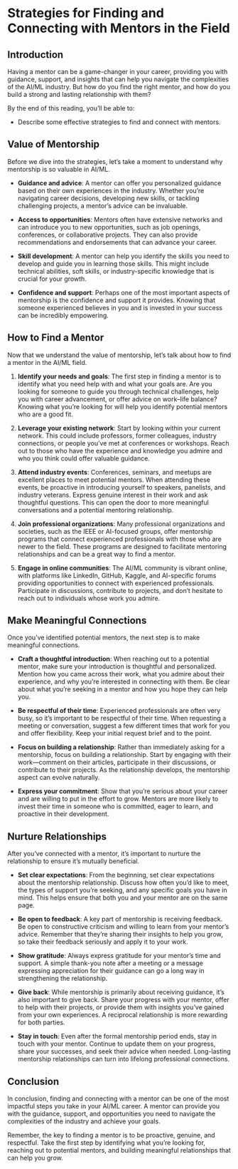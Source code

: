 # Strategies for Finding and Connecting with Mentors in the Field

## Introduction

Having a mentor can be a game-changer in your career, providing you with guidance, support, and insights that can help you navigate the complexities of the AI/ML industry. But how do you find the right mentor, and how do you build a strong and lasting relationship with them? 

By the end of this reading, you’ll be able to:

- Describe some effective strategies to find and connect with mentors.

## Value of Mentorship

Before we dive into the strategies, let’s take a moment to understand why mentorship is so valuable in AI/ML.

- **Guidance and advice**: A mentor can offer you personalized guidance based on their own experiences in the industry. Whether you’re navigating career decisions, developing new skills, or tackling challenging projects, a mentor’s advice can be invaluable.

- **Access to opportunities**: Mentors often have extensive networks and can introduce you to new opportunities, such as job openings, conferences, or collaborative projects. They can also provide recommendations and endorsements that can advance your career.

- **Skill development**: A mentor can help you identify the skills you need to develop and guide you in learning those skills. This might include technical abilities, soft skills, or industry-specific knowledge that is crucial for your growth.

- **Confidence and support**: Perhaps one of the most important aspects of mentorship is the confidence and support it provides. Knowing that someone experienced believes in you and is invested in your success can be incredibly empowering.

## How to Find a Mentor

Now that we understand the value of mentorship, let’s talk about how to find a mentor in the AI/ML field.

1. **Identify your needs and goals**: The first step in finding a mentor is to identify what you need help with and what your goals are. Are you looking for someone to guide you through technical challenges, help you with career advancement, or offer advice on work–life balance? Knowing what you’re looking for will help you identify potential mentors who are a good fit.

2. **Leverage your existing network**: Start by looking within your current network. This could include professors, former colleagues, industry connections, or people you’ve met at conferences or workshops. Reach out to those who have the experience and knowledge you admire and who you think could offer valuable guidance.

3. **Attend industry events**: Conferences, seminars, and meetups are excellent places to meet potential mentors. When attending these events, be proactive in introducing yourself to speakers, panelists, and industry veterans. Express genuine interest in their work and ask thoughtful questions. This can open the door to more meaningful conversations and a potential mentoring relationship.

4. **Join professional organizations**: Many professional organizations and societies, such as the IEEE or AI-focused groups, offer mentorship programs that connect experienced professionals with those who are newer to the field. These programs are designed to facilitate mentoring relationships and can be a great way to find a mentor.

5. **Engage in online communities**: The AI/ML community is vibrant online, with platforms like LinkedIn, GitHub, Kaggle, and AI-specific forums providing opportunities to connect with experienced professionals. Participate in discussions, contribute to projects, and don’t hesitate to reach out to individuals whose work you admire.

## Make Meaningful Connections

Once you’ve identified potential mentors, the next step is to make meaningful connections.

- **Craft a thoughtful introduction**: When reaching out to a potential mentor, make sure your introduction is thoughtful and personalized. Mention how you came across their work, what you admire about their experience, and why you’re interested in connecting with them. Be clear about what you’re seeking in a mentor and how you hope they can help you.

- **Be respectful of their time**: Experienced professionals are often very busy, so it’s important to be respectful of their time. When requesting a meeting or conversation, suggest a few different times that work for you and offer flexibility. Keep your initial request brief and to the point.

- **Focus on building a relationship**: Rather than immediately asking for a mentorship, focus on building a relationship. Start by engaging with their work—comment on their articles, participate in their discussions, or contribute to their projects. As the relationship develops, the mentorship aspect can evolve naturally.

- **Express your commitment**: Show that you’re serious about your career and are willing to put in the effort to grow. Mentors are more likely to invest their time in someone who is committed, eager to learn, and proactive in their development.

## Nurture Relationships

After you’ve connected with a mentor, it’s important to nurture the relationship to ensure it’s mutually beneficial.

- **Set clear expectations**: From the beginning, set clear expectations about the mentorship relationship. Discuss how often you’d like to meet, the types of support you’re seeking, and any specific goals you have in mind. This helps ensure that both you and your mentor are on the same page.

- **Be open to feedback**: A key part of mentorship is receiving feedback. Be open to constructive criticism and willing to learn from your mentor’s advice. Remember that they’re sharing their insights to help you grow, so take their feedback seriously and apply it to your work.

- **Show gratitude**: Always express gratitude for your mentor’s time and support. A simple thank-you note after a meeting or a message expressing appreciation for their guidance can go a long way in strengthening the relationship.

- **Give back**: While mentorship is primarily about receiving guidance, it’s also important to give back. Share your progress with your mentor, offer to help with their projects, or provide them with insights you’ve gained from your own experiences. A reciprocal relationship is more rewarding for both parties.

- **Stay in touch**: Even after the formal mentorship period ends, stay in touch with your mentor. Continue to update them on your progress, share your successes, and seek their advice when needed. Long-lasting mentorship relationships can turn into lifelong professional connections.

## Conclusion

In conclusion, finding and connecting with a mentor can be one of the most impactful steps you take in your AI/ML career. A mentor can provide you with the guidance, support, and opportunities you need to navigate the complexities of the industry and achieve your goals.

Remember, the key to finding a mentor is to be proactive, genuine, and respectful. Take the first step by identifying what you’re looking for, reaching out to potential mentors, and building meaningful relationships that can help you grow.
